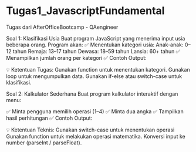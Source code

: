 # Tugas1_JavascriptFundamental
Tugas dari AfterOfficeBootcamp - QAengineer

Soal 1: Klasifikasi Usia
Buat program JavaScript yang menerima input usia beberapa orang. Program akan: 
✅ Menentukan kategori usia:
Anak-anak: 0–12 tahun
Remaja: 13–17 tahun
Dewasa: 18–59 tahun
Lansia: 60+ tahun
 ✅ Menampilkan jumlah orang per kategori
 ✅ Contoh Output:

💡 Ketentuan Tugas:
Gunakan function untuk menentukan kategori.
Gunakan loop untuk mengumpulkan data.
Gunakan if-else atau switch-case untuk klasifikasi.


Soal 2: Kalkulator Sederhana
Buat program kalkulator interaktif dengan menu:

✅ Minta pengguna memilih operasi (1–4)
✅ Minta dua angka
✅ Tampilkan hasil perhitungan
✅ Contoh Output:

💡 Ketentuan Teknis:
Gunakan switch-case untuk menentukan operasi
Gunakan function untuk melakukan operasi matematika.
Konversi input ke number (parseInt / parseFloat).



